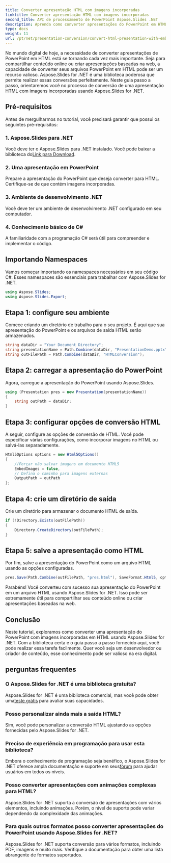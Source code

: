 ```yaml
---
title: Converter apresentação HTML com imagens incorporadas
linktitle: Converter apresentação HTML com imagens incorporadas
second_title: API de processamento de PowerPoint Aspose.Slides .NET
description: Aprenda como converter apresentações do PowerPoint em HTML com imagens incorporadas usando Aspose.Slides for .NET. Guia passo a passo para conversão perfeita.
type: docs
weight: 11
url: /pt/net/presentation-conversion/convert-html-presentation-with-embedded-images/
---
```


No mundo digital de hoje, a necessidade de converter apresentações de PowerPoint em HTML está se tornando cada vez mais importante. Seja para compartilhar conteúdo online ou criar apresentações baseadas na web, a capacidade de converter seus arquivos PowerPoint em HTML pode ser um recurso valioso. Aspose.Slides for .NET é uma biblioteca poderosa que permite realizar essas conversões perfeitamente. Neste guia passo a passo, orientaremos você no processo de conversão de uma apresentação HTML com imagens incorporadas usando Aspose.Slides for .NET.

## Pré-requisitos

Antes de mergulharmos no tutorial, você precisará garantir que possui os seguintes pré-requisitos:

### 1. Aspose.Slides para .NET

 Você deve ter o Aspose.Slides para .NET instalado. Você pode baixar a biblioteca do[Link para Download](https://releases.aspose.com/slides/net/).

### 2. Uma apresentação em PowerPoint

Prepare a apresentação do PowerPoint que deseja converter para HTML. Certifique-se de que contém imagens incorporadas.

### 3. Ambiente de desenvolvimento .NET

Você deve ter um ambiente de desenvolvimento .NET configurado em seu computador.

### 4. Conhecimento básico de C#

A familiaridade com a programação C# será útil para compreender e implementar o código.

## Importando Namespaces

Vamos começar importando os namespaces necessários em seu código C#. Esses namespaces são essenciais para trabalhar com Aspose.Slides for .NET.

```csharp
using Aspose.Slides;
using Aspose.Slides.Export;
```

## Etapa 1: configure seu ambiente

Comece criando um diretório de trabalho para o seu projeto. É aqui que sua apresentação do PowerPoint e os arquivos de saída HTML serão armazenados.

```csharp
string dataDir = "Your Document Directory";
string presentationName = Path.Combine(dataDir, "PresentationDemo.pptx");
string outFilePath = Path.Combine(dataDir, "HTMLConversion");
```

## Etapa 2: carregar a apresentação do PowerPoint

Agora, carregue a apresentação do PowerPoint usando Aspose.Slides.

```csharp
using (Presentation pres = new Presentation(presentationName))
{
    string outPath = dataDir;
}
```

## Etapa 3: configurar opções de conversão HTML

A seguir, configure as opções de conversão de HTML. Você pode especificar várias configurações, como incorporar imagens no HTML ou salvá-las separadamente.

```csharp
Html5Options options = new Html5Options()
{
    //Forçar não salvar imagens em documento HTML5
    EmbedImages = false,
    // Defina o caminho para imagens externas
    OutputPath = outPath
};
```

## Etapa 4: crie um diretório de saída

Crie um diretório para armazenar o documento HTML de saída.

```csharp
if (!Directory.Exists(outFilePath))
{
    Directory.CreateDirectory(outFilePath);
}
```

## Etapa 5: salve a apresentação como HTML

Por fim, salve a apresentação do PowerPoint como um arquivo HTML usando as opções configuradas.

```csharp
pres.Save(Path.Combine(outFilePath, "pres.html"), SaveFormat.Html5, options);
```

Parabéns! Você converteu com sucesso sua apresentação do PowerPoint em um arquivo HTML usando Aspose.Slides for .NET. Isso pode ser extremamente útil para compartilhar seu conteúdo online ou criar apresentações baseadas na web.

## Conclusão

Neste tutorial, exploramos como converter uma apresentação do PowerPoint com imagens incorporadas em HTML usando Aspose.Slides for .NET. Com a biblioteca certa e o guia passo a passo fornecido aqui, você pode realizar essa tarefa facilmente. Quer você seja um desenvolvedor ou criador de conteúdo, esse conhecimento pode ser valioso na era digital.

## perguntas frequentes

### O Aspose.Slides for .NET é uma biblioteca gratuita?
 Aspose.Slides for .NET é uma biblioteca comercial, mas você pode obter uma[teste grátis](https://releases.aspose.com/) para avaliar suas capacidades.

### Posso personalizar ainda mais a saída HTML?
Sim, você pode personalizar a conversão HTML ajustando as opções fornecidas pelo Aspose.Slides for .NET.

### Preciso de experiência em programação para usar esta biblioteca?
Embora o conhecimento de programação seja benéfico, o Aspose.Slides for .NET oferece ampla documentação e suporte em seus[fórum](https://forum.aspose.com/) para ajudar usuários em todos os níveis.

### Posso converter apresentações com animações complexas para HTML?
Aspose.Slides for .NET suporta a conversão de apresentações com vários elementos, incluindo animações. Porém, o nível de suporte pode variar dependendo da complexidade das animações.

### Para quais outros formatos posso converter apresentações do PowerPoint usando Aspose.Slides for .NET?
Aspose.Slides for .NET suporta conversão para vários formatos, incluindo PDF, imagens e muito mais. Verifique a documentação para obter uma lista abrangente de formatos suportados.